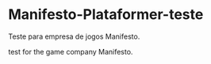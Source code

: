 # Manifesto-Plataformer-teste
Teste para empresa de jogos Manifesto.

test for the game company Manifesto.
